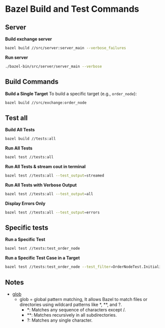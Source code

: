 # **Bazel Build and Test Commands**

## Server

**Build exchange server**
```bash
bazel build //src/server:server_main --verbose_failures
```

**Run server**
```bash
./bazel-bin/src/server/server_main --verbose       
```


## **Build Commands**


**Build a Single Target**
To build a specific target (e.g., `order_node`):
```bash
bazel build //src/exchange:order_node
```

## Test all

**Build All Tests**
```bash
bazel build //tests:all
```

**Run All Tests**
```bash
bazel test //tests:all
```

**Run All Tests & stream cout in terminal**
```bash
bazel test //tests:all --test_output=streamed
```

**Run All Tests with Verbose Output**
```bash
bazel test //tests:all --test_output=all
```

**Display Errors Only**
```bash
bazel test //tests:all --test_output=errors
```

## Specific tests

**Run a Specific Test**
```bash
bazel test //tests:test_order_node
```

**Run a Specific Test Case in a Target**
```bash
bazel test //tests:test_order_node --test_filter=OrderNodeTest.Initialization
```

## Notes

- [glob](https://bazel.build/reference/be/functions)
    - glob = global pattern matching,  It allows Bazel to match files or directories using wildcard patterns like *, **, and ?.
        - *: Matches any sequence of characters except /. 
        - **: Matches recursively in all subdirectories.
        - ?: Matches any single character.


